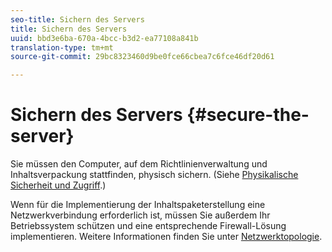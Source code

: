 ```yaml
---
seo-title: Sichern des Servers
title: Sichern des Servers
uuid: bbd3e6ba-670a-4bcc-b3d2-ea77108a841b
translation-type: tm+mt
source-git-commit: 29bc8323460d9be0fce66cbea7c6fce46df20d61

---
```



# Sichern des Servers {#secure-the-server}

Sie müssen den Computer, auf dem Richtlinienverwaltung und Inhaltsverpackung stattfinden, physisch sichern. (Siehe [Physikalische Sicherheit und Zugriff](../../aaxs-secure-deployment-guidelines/physical-sec-and-access.md).)

Wenn für die Implementierung der Inhaltspaketerstellung eine Netzwerkverbindung erforderlich ist, müssen Sie außerdem Ihr Betriebssystem schützen und eine entsprechende Firewall-Lösung implementieren. Weitere Informationen finden Sie unter [Netzwerktopologie](../../aaxs-secure-deployment-guidelines/overview/network-topology.md).
